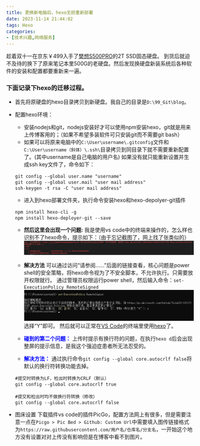 ```yaml
---
title: 更换新电脑后，hexo无损重新部署
date: 2023-11-14 21:44:02
tags: Hexo
categories: 
- [技术兴趣,网络服务]
---
```

趁着双十一在京东￥499入手了[樊想S500PRO](https://item.jd.com/100048210573.html#crumb-wrap)的2T SSD固态硬盘。
到货后就迫不及待的换下了原来笔记本里500G的老硬盘。然后发现换硬盘新装系统后各种软件的安装和配置都要重新来一遍。

### 下面记录下hexo的迁移过程。
<!--more-->

* 首先将原硬盘的hexo目录拷贝到新硬盘。我自己的目录是```D:\99_Git\blog```。
* 配置hexo环境：
  - 安装nodejs和git，nodejs安装好才可以使用npm安装hexo，git就是用来上传博客用的；（如果不希望多装软件可只安装git而不需要git bash）
  - 如果可以将原来电脑中的```C:\User\username\.gitconfig```文件和```C:\User\username（斜体）\.ssh\```目录拷贝到同目录下就不需要重新配置了。(其中username是自己电脑的用户名)
  如果没有就只能重新设置并生成ssh key文件了，命令如下：
  ```
  git config --global user.name "username"
  git config --global user.mail "user mail address"
  ssh-keygen -t rsa -C "user mail address"
  ```
  - 进入到hexo部署文件夹，执行命令安装hexo和hexo-depolyer-git插件
  ```
  npm install hexo-cli -g
  npm install hexo-deployer-git --save
  ```
  - <b>然后这里会出现一个问题:</b>
我是使用vs code中的终端来操作的，怎么样也识别不了hexo命令，提示如下：（由于忘记截图了，网上找了张类似的）
![20231114224848](https://raw.githubusercontent.com/shenguosai/MyPic/img/img/20231114224848.png)

  - <b>解决方法</b>
  可以通过访问“请参阅……”后面的链接查看，核心问题是power shell的安全策略，将hexo命令视为了不安全脚本，不允许执行。只需要放开权限就行。
  通过管理员权限运行power shell，然后输入命令：```set-ExecutionPolicy RemoteSigned```
  ![20231115001919](https://raw.githubusercontent.com/shenguosai/MyPic/img/img/20231115001919.png)
  选择“Y”即可。
  然后就可以正常在[VS Code](https://code.visualstudio.com/)的终端里使用[hexo](https://hexo.io/zh-cn/index.html)了。
  - <b><font color=blue>碰到的第二个问题：</font></b>
  上传时提示有换行符的问题，在执行```hexo d```后会出现整屏的提示信息，是我这个强迫症患者所无法忍受的。
  - <b><font color=blue>解决方法：</font></b>
  通过执行命令```git config --global core.autocrlf false```将默认的换行符转换功能去掉。
  ```
  #提交时转换为LF，检出时转换为CRLF（默认）
  git config --global core.autocrlf true

  #提交和检出时均不做换行符转换（修改）
  git config --global core.autocrlf false
  ```

* 图床设置
下载插件vs code的插件PicGo，配置方法网上有很多，但是需要注意一点在```Picgo > Pic Bed > Github: Custom Url```中需要填入图传链接格式为```https://raw.githubusercontent.com/用户名/仓库名/分支名```，一开始这个地方没有设置对对上传没有影响但是在博客中看不到图片。
